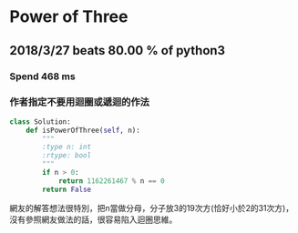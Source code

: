 # Power of Three

## 2018/3/27 beats 80.00 % of python3
### Spend 468  ms
### 作者指定不要用迴圈或遞迴的作法
```python
class Solution:
    def isPowerOfThree(self, n):
        """
        :type n: int
        :rtype: bool
        """
        if n > 0:
            return 1162261467 % n == 0
        return False
```
網友的解答想法很特別，把n當做分母，分子放3的19次方(恰好小於2的31次方)，沒有參照網友做法的話，很容易陷入迴圈思維。
